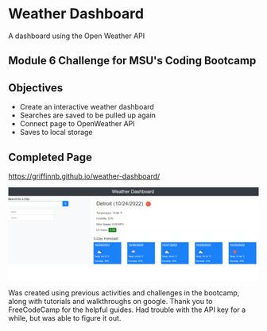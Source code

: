 # Weather Dashboard
A dashboard using the Open Weather API

## Module 6 Challenge for MSU's Coding Bootcamp


## Objectives
* Create an interactive weather dashboard
* Searches are saved to be pulled up again
* Connect page to OpenWeather API
* Saves to local storage


## Completed Page

https://griffinnb.github.io/weather-dashboard/

![Sample Screenshot of Weather Dashboard.](./Assets/images/screenshot.png)


Was created using previous activities and challenges in the bootcamp, along with tutorials and walkthroughs on google. Thank you to FreeCodeCamp for the helpful guides. Had trouble with the API key for a while, but was able to figure it out.